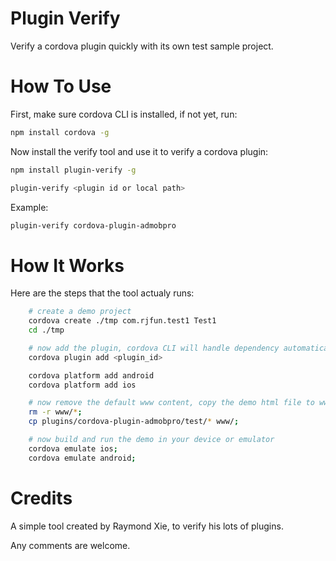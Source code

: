 # Plugin Verify #

Verify a cordova plugin quickly with its own test sample project.

# How To Use #

First, make sure cordova CLI is installed, if not yet, run:
```bash
npm install cordova -g
```

Now install the verify tool and use it to verify a cordova plugin:
```bash
npm install plugin-verify -g

plugin-verify <plugin id or local path>
```

Example:
```bash
plugin-verify cordova-plugin-admobpro
```

# How It Works #

Here are the steps that the tool actualy runs:

```bash
    # create a demo project
    cordova create ./tmp com.rjfun.test1 Test1
    cd ./tmp

    # now add the plugin, cordova CLI will handle dependency automatically
    cordova plugin add <plugin_id>

    cordova platform add android
    cordova platform add ios

    # now remove the default www content, copy the demo html file to www
    rm -r www/*;
    cp plugins/cordova-plugin-admobpro/test/* www/;

    # now build and run the demo in your device or emulator
    cordova emulate ios;
    cordova emulate android; 
```

# Credits #

A simple tool created by Raymond Xie, to verify his lots of plugins.

Any comments are welcome.
